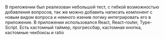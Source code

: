 В приложении был реализован небольшой тест, с гибкой возможностью добавления вопросов, так же можно добавить написать компонент с новым видом вопроса и немного изенив логику интегрировать его в приложение. В приложении использовался React, React-router, Type-Script. Есть кастомный таймер, прогрессбар, кастомная кнопка, кастомные чекбоксы и ratio
